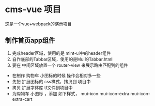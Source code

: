 # cms-vue 项目
这是一个vue+webpack的演示项目

## 制作首页app组件
1. 完成header区域，使用的是 mint-ui中的header组件
2. 自作底部的Tabbar区域，使用的是Mui的Tabbar.html
3. 要在 中间区域放置一个 router-view 来展示路由匹配到的组件
  + 在制作 购物车 小图标的时候 操作会相对多一些
  + 先把 扩展图标的 css样式，拷贝到 项目中
  + 拷贝 扩展字体库 tf文件到项目中
  + 为购物车 小图标 ，添加 如下样式， mui-icon mui-icon-extra mui-icon-extra-cart 
